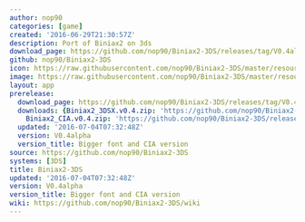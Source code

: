 ```yaml
---
author: nop90
categories: [game]
created: '2016-06-29T21:30:57Z'
description: Port of Biniax2 on 3ds
download_page: https://github.com/nop90/Biniax2-3DS/releases/tag/V0.4alpha
github: nop90/Biniax2-3DS
icon: https://raw.githubusercontent.com/nop90/Biniax2-3DS/master/resources/icon.png
image: https://raw.githubusercontent.com/nop90/Biniax2-3DS/master/resources/banner.png
layout: app
prerelease:
  download_page: https://github.com/nop90/Biniax2-3DS/releases/tag/V0.4alpha
  downloads: {Biniax2_3DSX.v0.4.zip: 'https://github.com/nop90/Biniax2-3DS/releases/download/V0.4alpha/Biniax2_3DSX.v0.4.zip',
    Biniax2_CIA.v0.4.zip: 'https://github.com/nop90/Biniax2-3DS/releases/download/V0.4alpha/Biniax2_CIA.v0.4.zip'}
  updated: '2016-07-04T07:32:48Z'
  version: V0.4alpha
  version_title: Bigger font and CIA version
source: https://github.com/nop90/Biniax2-3DS
systems: [3DS]
title: Biniax2-3DS
updated: '2016-07-04T07:32:48Z'
version: V0.4alpha
version_title: Bigger font and CIA version
wiki: https://github.com/nop90/Biniax2-3DS/wiki
---
```

